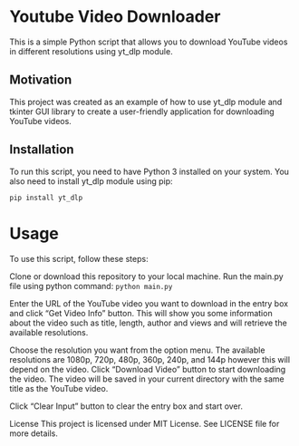 # Youtube Video Downloader

This is a simple Python script that allows you to download YouTube videos in different resolutions using yt_dlp module.

## Motivation

This project was created as an example of how to use yt_dlp module and tkinter GUI library to create a user-friendly application for downloading YouTube videos.

## Installation

To run this script, you need to have Python 3 installed on your system. You also need to install yt_dlp module using pip:


`pip install yt_dlp`

# Usage
To use this script, follow these steps:

Clone or download this repository to your local machine.
Run the main.py file using python command:
`python main.py`

Enter the URL of the YouTube video you want to download in the entry box and click “Get Video Info” button. This will show you some information about the video such as title, length, author and views and will retrieve the available resolutions.

Choose the resolution you want from the option menu. The available resolutions are 1080p, 720p, 480p, 360p, 240p, and 144p however this will depend on the video.
Click “Download Video” button to start downloading the video. The video will be saved in your current directory with the same title as the YouTube video.

Click “Clear Input” button to clear the entry box and start over.

License
This project is licensed under MIT License. See LICENSE file for more details.
